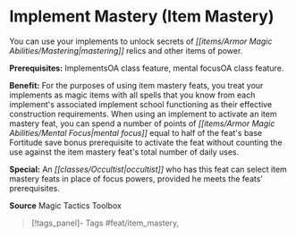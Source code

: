 ﻿---
cssclass: [feats]

---
# Implement Mastery (Item Mastery)

You can use your implements to unlock secrets of _[[items/Armor Magic Abilities/Mastering|mastering]]_ relics and other items of power.

**Prerequisites:** ImplementsOA class feature, mental focusOA class feature.

**Benefit:** For the purposes of using item mastery feats, you treat your implements as magic items with all spells that you know from each implement's associated implement school functioning as their effective construction requirements. When using an implement to activate an item mastery feat, you can spend a number of points of _[[items/Armor Magic Abilities/Mental Focus|mental focus]]_ equal to half of the feat's base Fortitude save bonus prerequisite to activate the feat without counting the use against the item mastery feat's total number of daily uses.

**Special:** An _[[classes/Occultist|occultist]]_ who has this feat can select item mastery feats in place of focus powers, provided he meets the feats' prerequisites.

**Source** Magic Tactics Toolbox
>[!tags_panel]- Tags
> #feat/item_mastery, 